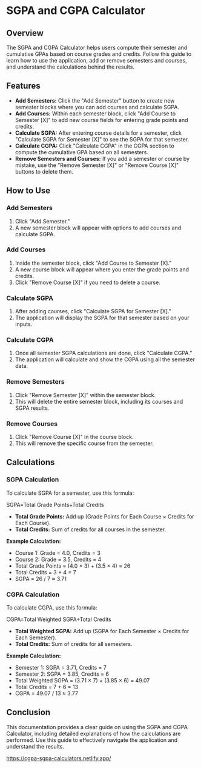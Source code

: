 # SGPA and CGPA Calculator

## Overview

The SGPA and CGPA Calculator helps users compute their semester and cumulative GPAs based on course grades and credits. Follow this guide to learn how to use the application, add or remove semesters and courses, and understand the calculations behind the results.

## Features

- **Add Semesters:** Click the "Add Semester" button to create new semester blocks where you can add courses and calculate SGPA.
- **Add Courses:** Within each semester block, click "Add Course to Semester [X]" to add new course fields for entering grade points and credits.
- **Calculate SGPA:** After entering course details for a semester, click "Calculate SGPA for Semester [X]" to see the SGPA for that semester.
- **Calculate CGPA:** Click "Calculate CGPA" in the CGPA section to compute the cumulative GPA based on all semesters.
- **Remove Semesters and Courses:** If you add a semester or course by mistake, use the "Remove Semester [X]" or "Remove Course [X]" buttons to delete them.

## How to Use

### Add Semesters

1. Click "Add Semester."
2. A new semester block will appear with options to add courses and calculate SGPA.

### Add Courses

1. Inside the semester block, click "Add Course to Semester [X]."
2. A new course block will appear where you enter the grade points and credits.
3. Click "Remove Course [X]" if you need to delete a course.

### Calculate SGPA

1. After adding courses, click "Calculate SGPA for Semester [X]."
2. The application will display the SGPA for that semester based on your inputs.

### Calculate CGPA

1. Once all semester SGPA calculations are done, click "Calculate CGPA."
2. The application will calculate and show the CGPA using all the semester data.

### Remove Semesters

1. Click "Remove Semester [X]" within the semester block.
2. This will delete the entire semester block, including its courses and SGPA results.

### Remove Courses

1. Click "Remove Course [X]" in the course block.
2. This will remove the specific course from the semester.

## Calculations

### SGPA Calculation

To calculate SGPA for a semester, use this formula:

SGPA=Total Grade Points÷Total Credits

- **Total Grade Points:** Add up (Grade Points for Each Course × Credits for Each Course).
- **Total Credits:** Sum of credits for all courses in the semester.

**Example Calculation:**

- Course 1: Grade = 4.0, Credits = 3
- Course 2: Grade = 3.5, Credits = 4
- Total Grade Points = (4.0 × 3) + (3.5 × 4) = 26
- Total Credits = 3 + 4 = 7
- SGPA = 26 / 7 ≈ 3.71

### CGPA Calculation

To calculate CGPA, use this formula:

CGPA=Total Weighted SGPA÷Total Credits

- **Total Weighted SGPA:** Add up (SGPA for Each Semester × Credits for Each Semester).
- **Total Credits:** Sum of credits for all semesters.

**Example Calculation:**

- Semester 1: SGPA = 3.71, Credits = 7
- Semester 2: SGPA = 3.85, Credits = 6
- Total Weighted SGPA = (3.71 × 7) + (3.85 × 6) = 49.07
- Total Credits = 7 + 6 = 13
- CGPA = 49.07 / 13 ≈ 3.77

## Conclusion

This documentation provides a clear guide on using the SGPA and CGPA Calculator, including detailed explanations of how the calculations are performed. Use this guide to effectively navigate the application and understand the results.


https://cgpa-sgpa-calculators.netlify.app/
